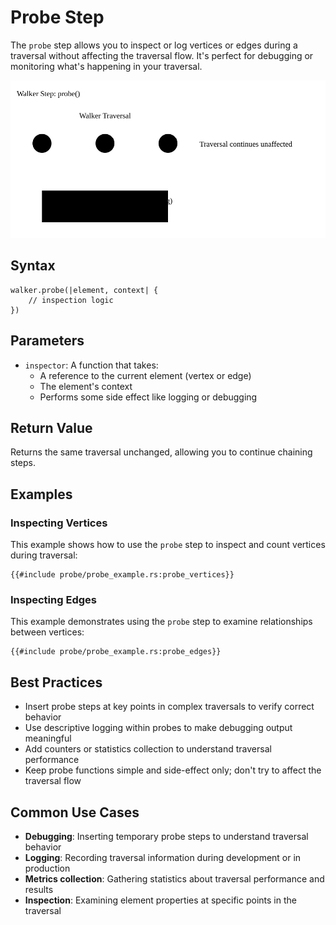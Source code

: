 # Probe Step

The `probe` step allows you to inspect or log vertices or edges during a traversal without affecting the traversal flow.
It's perfect for debugging or monitoring what's happening in your traversal.

![Probe Step Diagram](images/probe.svg)

## Syntax

```rust,noplayground
walker.probe(|element, context| {
    // inspection logic
})
```

## Parameters

- `inspector`: A function that takes:
    - A reference to the current element (vertex or edge)
    - The element's context
    - Performs some side effect like logging or debugging

## Return Value

Returns the same traversal unchanged, allowing you to continue chaining steps.

## Examples

### Inspecting Vertices

This example shows how to use the `probe` step to inspect and count vertices during traversal:

```rust,noplayground
{{#include probe/probe_example.rs:probe_vertices}}
```

### Inspecting Edges

This example demonstrates using the `probe` step to examine relationships between vertices:

```rust,noplayground
{{#include probe/probe_example.rs:probe_edges}}
```

## Best Practices

- Insert probe steps at key points in complex traversals to verify correct behavior
- Use descriptive logging within probes to make debugging output meaningful
- Add counters or statistics collection to understand traversal performance
- Keep probe functions simple and side-effect only; don't try to affect the traversal flow

## Common Use Cases

- **Debugging**: Inserting temporary probe steps to understand traversal behavior
- **Logging**: Recording traversal information during development or in production
- **Metrics collection**: Gathering statistics about traversal performance and results
- **Inspection**: Examining element properties at specific points in the traversal
